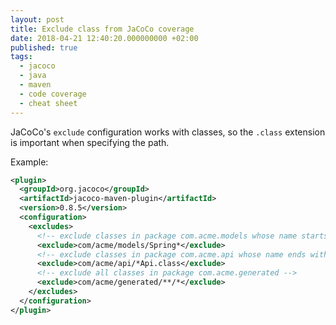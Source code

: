 ```yaml
---
layout: post
title: Exclude class from JaCoCo coverage
date: 2018-04-21 12:40:20.000000000 +02:00
published: true
tags:
  - jacoco
  - java
  - maven
  - code coverage
  - cheat sheet
---
```


JaCoCo's `exclude` configuration works with classes, so the `.class` extension
is important when specifying the path.

Example:

```xml
<plugin>
  <groupId>org.jacoco</groupId>
  <artifactId>jacoco-maven-plugin</artifactId>
  <version>0.8.5</version>
  <configuration>
    <excludes>
      <!-- exclude classes in package com.acme.models whose name starts with Spring -->
      <exclude>com/acme/models/Spring*</exclude>
      <!-- exclude classes in package com.acme.api whose name ends with Api -->
      <exclude>com/acme/api/*Api.class</exclude>
      <!-- exclude all classes in package com.acme.generated -->
      <exclude>com/acme/generated/**/*</exclude>
    </excludes>
  </configuration>
</plugin>
```
